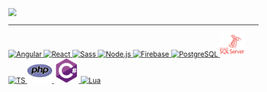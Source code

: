 <div>
	<a href="https://github.com/brunop6">
    <img src="https://github-readme-stats.vercel.app/api/top-langs/?username=brunop6&layout=compact&langs_count=8&hide=hack,shell&theme=radical"/>
</div>
<hr>
<div>
	<img width="50" src="https://cdn.jsdelivr.net/gh/devicons/devicon@latest/icons/angular/angular-original.svg" alt="Angular">
    <img width="50" src="https://cdn.jsdelivr.net/gh/devicons/devicon@latest/icons/react/react-original.svg" alt="React">
    <img width="50" src="https://cdn.jsdelivr.net/gh/devicons/devicon@latest/icons/sass/sass-original.svg" alt="Sass">
    <img width="50" src="https://cdn.jsdelivr.net/gh/devicons/devicon@latest/icons/nodejs/nodejs-original-wordmark.svg" alt="Node.js">
	<img width="50" src="https://cdn.jsdelivr.net/gh/devicons/devicon@latest/icons/firebase/firebase-original.svg" alt="Firebase">      
	<img width="50" src="https://cdn.jsdelivr.net/gh/devicons/devicon@latest/icons/postgresql/postgresql-original.svg" alt="PostgreSQL">
	<img width="50" src="https://github.com/devicons/devicon/blob/master/icons/microsoftsqlserver/microsoftsqlserver-plain-wordmark.svg" alt="SQL">
    <img width="50" src="https://cdn.jsdelivr.net/gh/devicons/devicon@latest/icons/typescript/typescript-original.svg" alt="TS">
	<img width="50" src="https://github.com/devicons/devicon/blob/master/icons/php/php-original.svg" alt="PHP">
	<img width="50" src="https://github.com/devicons/devicon/blob/master/icons/csharp/csharp-original.svg" alt="Csharp">
    <img width="50" src="https://cdn.jsdelivr.net/gh/devicons/devicon@latest/icons/lua/lua-original.svg" alt="Lua">
</div>
